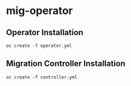 # mig-operator

## Operator Installation
`oc create -f operator.yml`

## Migration Controller Installation
`oc create -f controller.yml`
